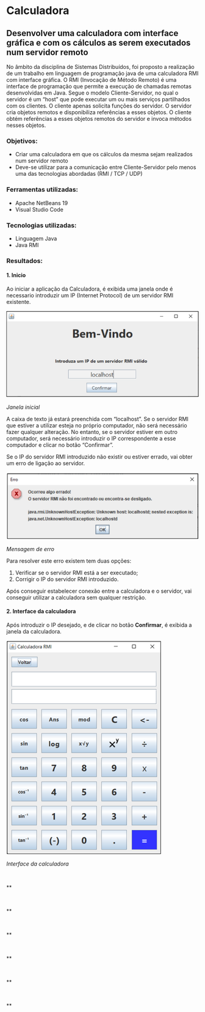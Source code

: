 # Calculadora
## Desenvolver uma calculadora com interface gráfica e com os cálculos as serem executados num servidor remoto

No âmbito da disciplina de Sistemas Distribuídos, foi proposto a realização de um trabalho em linguagem de programação java de uma calculadora RMI com interface gráfica. O RMI (Invocação de Método Remoto) é uma interface de programação que permite a execução de chamadas remotas desenvolvidas em Java. Segue o modelo Cliente-Servidor, no qual o servidor é um “host” que pode executar um ou mais serviços partilhados com os clientes. O cliente apenas solicita funções do servidor. 
O servidor cria objetos remotos e disponibiliza referências a esses objetos. O cliente obtém referências a esses objetos remotos do servidor e invoca métodos nesses objetos.

### Objetivos:
- Criar uma calculadora em que os cálculos da mesma sejam realizados num servidor remoto
- Deve-se utilizar para a comunicação entre Cliente-Servidor pelo menos uma das tecnologias abordadas (RMI / TCP / UDP)

### Ferramentas utilizadas:
- Apache NetBeans 19
- Visual Studio Code

### Tecnologias utilizadas:
- Linguagem Java
- Java RMI

### Resultados:
#### 1. Inicio
Ao iniciar a aplicação da Calculadora, é exibida uma janela onde é necessario introduzir um IP (Internet Protocol) de um servidor RMI existente.

![Janela inicial](https://github.com/D1ogoCS/Calculadora/blob/main/imagens/janelaInicial.png)

*Janela inicial*

A caixa de texto já estará preenchida com “localhost”. Se o servidor RMI que estiver a utilizar esteja no próprio computador, não será necessário fazer qualquer alteração. No entanto, se o servidor estiver em outro computador, será necessário introduzir o IP correspondente a esse computador e clicar no botão “Confirmar”.

Se o IP do servidor RMI introduzido não existir ou estiver errado, vai obter um erro de ligação ao servidor.

![Mensagem de erro](https://github.com/D1ogoCS/Calculadora/blob/main/imagens/erroServidor.png)

*Mensagem de erro*

Para resolver este erro existem tem duas opções: 

1. Verificar se o servidor RMI está a ser executado;
2. Corrigir o IP do servidor RMI introduzido.

Após conseguir estabelecer conexão entre a calculadora e o servidor, vai conseguir utilizar a calculadora sem qualquer restrição. 

#### 2. Interface da calculadora
Após introduzir o IP desejado, e de clicar no botão __Confirmar__, é exibida a janela da calculadora.

![Interface da calculadora](https://github.com/D1ogoCS/Calculadora/blob/main/imagens/interfaceCalculadora.png)

*Interface da calculadora*

![]()

**

![]()

**

![]()

**

![]()

**

![]()

**

![]()

**

